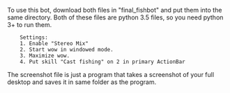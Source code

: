 To use this bot, download both files in "final_fishbot" and put them into the same directory.
Both of these files are python 3.5 files, so you need python 3+ to run them.


        Settings:
        1. Enable "Stereo Mix"
        2. Start wow in windowed mode.
        3. Maximize wow.
        4. Put skill "Cast fishing" on 2 in primary ActionBar


The screenshot file is just a program that takes a screenshot of your full desktop and saves it in same folder as the program.
